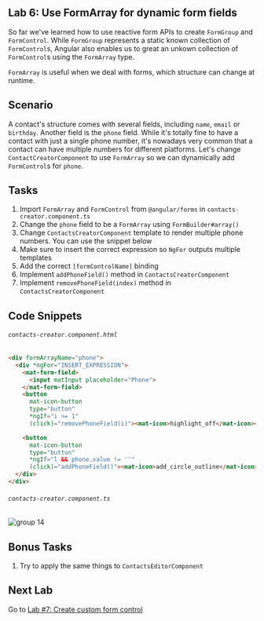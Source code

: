 ## Lab 6: Use FormArray for dynamic form fields

So far we've learned how to use reactive form APIs to create `FormGroup` and `FormControl`. While `FormGroup` represents a static known collection of `FormControl`s, Angular also enables us to great an unkown collection of `FormControl`s using the `FormArray` type.

`FormArray` is useful when we deal with forms, which structure can change at runtime.

## Scenario

A contact's structure  comes with several fields, including `name`, `email` or `birthday`. Another field is the `phone` field. While it's totally fine to have a contact with just a single phone number, it's nowadays very common that a contact can have multiple numbers for different platforms. Let's change `ContactCreatorComponent` to use `FormArray` so we can dynamically add `FormControl`s for `phone`.

## Tasks

1. Import `FormArray` and `FormControl` from `@angular/forms` in `contacts-creator.component.ts`
2. Change the `phone` field to be a `FormArray` using `FormBuilder#array()`
3. Change `ContactsCreatorComponent` template to render multiple phone numbers. You can use the snippet below
4. Make sure to insert the correct expression so `NgFor` outputs multiple templates
5. Add the correct `[formControlName]` binding
6. Implement `addPhoneField()` method in `ContactsCreatorComponent`
7. Implement `removePhoneField(index)` method in `ContactsCreatorComponent`

## Code Snippets


###### `contacts-creator.component.html`

```html
<div formArrayName="phone">
  <div *ngFor="INSERT_EXPRESSION">
    <mat-form-field>
      <input matInput placeholder="Phone">
    </mat-form-field>
    <button
      mat-icon-button
      type="button"
      *ngIf="i >= 1"
      (click)="removePhoneField(i)"><mat-icon>highlight_off</mat-icon></button>

    <button
      mat-icon-button
      type="button"
      *ngIf="l && phone.value != ''"
      (click)="addPhoneField()"><mat-icon>add_circle_outline</mat-icon></button>
  </div>
</div>
```

###### `contacts-creator.component.ts`

![group 14](https://user-images.githubusercontent.com/210413/46901958-4004f980-cf19-11e8-9410-cf136d3aef1d.jpg)

## Bonus Tasks

1. Try to apply the same things to `ContactsEditorComponent`

## Next Lab

Go to [Lab #7: Create custom form control](exercise-7_create-custom-form-control.md)

